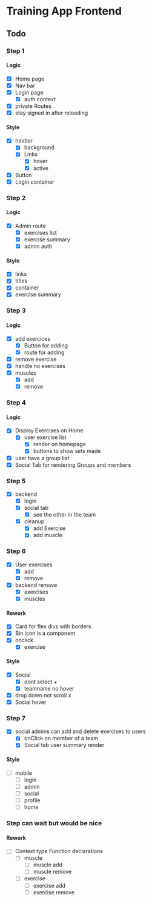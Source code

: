 # Training App Frontend
## Todo
### Step 1
#### Logic
* [X] Home page
* [X] Nav bar
* [X] Login page
  * [X] auth context
* [X] private Routes
* [X] stay signed in after reloading

#### Style
* [X] navbar
  * [X] background
  * [X] Links
    * [X] hover
    * [X] active
* [X] Button
* [X] Login container

### Step 2
#### Logic
* [X] Admin route
  * [X] exercises list
  * [X] exercise summary
  * [X] admin auth

#### Style
* [X] links
* [X] titles
* [X] container
* [X] exercise summary

### Step 3
#### Logic
* [X] add exercices
  * [X] Button for adding
  * [X] route for adding
* [X] remove exercise
* [X] handle no exercises
* [X] muscles
  * [X] add
  * [X] remove

### Step 4
#### Logic
* [X] Display Exercises on Home
  * [X] user exercise list
    * [X] render on homepage
    * [X] buttons to show sets made
* [X] user have a group list
* [X] Social Tab for rendering Groups and members

### Step 5
* [X] backend
  * [X] login
  * [X] social tab
    * [X] see the other in the team
  * [X] cleanup
    * [X] add Exercise
    * [X] add muscle

### Step 6
* [X] User exercises
  * [X] add
  * [X] remove
* [X] backend remove 
  * [X] exercises
  * [X] muscles

#### Rework
* [X] Card for flex divs with borders
* [X] Bin icon is a component
* [X] onclick
  * [X] exercise

#### Style
* [X] Social
  * [X] dont select +
  * [X] teamname no hover
* [X] drop down not scroll x
* [X] Social hover

### Step 7
* [X] social admins can add and delete exercises to users
  * [X] onClick on member of a team
  * [X] Social tab user summary render

#### Style
* [ ] mobile
  * [ ] login
  * [ ] admin
  * [ ] social
  * [ ] profile
  * [ ] home

### Step can wait but would be nice
#### Rework
* [ ] Context type Function declarations
  * [ ] muscle
    * [ ] muscle add
    * [ ] muscle remove
  * [ ] exercise
    * [ ] exercise add
    * [ ] exercise remove